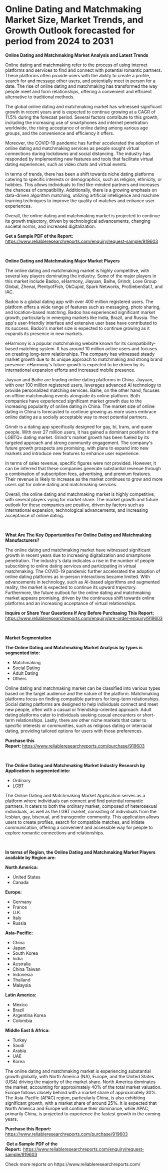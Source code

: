 <p><h1>Online Dating and Matchmaking Market Size, Market Trends, and Growth Outlook forecasted for period from 2024 to 2031</h1></p><p><strong>Online Dating and Matchmaking Market Analysis and Latest Trends</strong></p>
<p><p>Online dating and matchmaking refer to the process of using internet platforms and services to find and connect with potential romantic partners. These platforms often provide users with the ability to create a profile, search for and message other users, and potentially meet in person for a date. The rise of online dating and matchmaking has transformed the way people meet and form relationships, offering a convenient and efficient alternative to traditional methods.</p><p>The global online dating and matchmaking market has witnessed significant growth in recent years and is expected to continue growing at a CAGR of 11.5% during the forecast period. Several factors contribute to this growth, including the increasing use of smartphones and internet penetration worldwide, the rising acceptance of online dating among various age groups, and the convenience and efficiency it offers. </p><p>Moreover, the COVID-19 pandemic has further accelerated the adoption of online dating and matchmaking services as people sought virtual connections during lockdowns and social distancing. The industry has responded by implementing new features and tools that facilitate virtual dating experiences, such as video chats and virtual events.</p><p>In terms of trends, there has been a shift towards niche dating platforms catering to specific interests or demographics, such as religion, ethnicity, or hobbies. This allows individuals to find like-minded partners and increases the chances of compatibility. Additionally, there is a growing emphasis on data-driven algorithm matching, utilizing artificial intelligence and machine learning techniques to improve the quality of matches and enhance user experiences.</p><p>Overall, the online dating and matchmaking market is projected to continue its growth trajectory, driven by technological advancements, changing societal norms, and increased digitalization.</p></p>
<p><strong>Get a Sample PDF of the Report:&nbsp;</strong> <a href="https://www.reliableresearchreports.com/enquiry/request-sample/919603">https://www.reliableresearchreports.com/enquiry/request-sample/919603</a></p>
<p>&nbsp;</p>
<p><strong>Online Dating and Matchmaking Major Market Players</strong></p>
<p><p>The online dating and matchmaking market is highly competitive, with several key players dominating the industry. Some of the major players in this market include Badoo, eHarmony, Jiayuan, Baihe, Grindr, Love Group Global, Zhenai, PlentyofFish, OkCupid, Spark Networks, ProSiebenSat.1, and IAC.</p><p>Badoo is a global dating app with over 400 million registered users. The platform offers a wide range of features such as messaging, photo sharing, and location-based matching. Badoo has experienced significant market growth, particularly in emerging markets like India, Brazil, and Russia. The app's user-friendly interface and extensive user base have contributed to its success. Badoo's market size is expected to continue growing as it expands its presence in new markets.</p><p>eHarmony is a popular matchmaking website known for its compatibility-based matching system. It has around 10 million active users and focuses on creating long-term relationships. The company has witnessed steady market growth due to its unique approach to matchmaking and strong brand presence. eHarmony's future growth is expected to be driven by its international expansion efforts and increased mobile presence.</p><p>Jiayuan and Baihe are leading online dating platforms in China. Jiayuan, with over 100 million registered users, leverages advanced AI technology to provide personalized matching services. Baihe, on the other hand, focuses on offline matchmaking events alongside its online platform. Both companies have experienced significant market growth due to the increasing popularity of online dating in China. The market size of online dating in China is forecasted to continue growing as more users embrace online dating as a socially acceptable way to meet potential partners.</p><p>Grindr is a dating app specifically designed for gay, bi, trans, and queer people. With over 27 million users, it has gained a dominant position in the LGBTQ+ dating market. Grindr's market growth has been fueled by its targeted approach and strong community engagement. The company's future growth prospects are promising, with plans to expand into new markets and introduce new features to enhance user experience.</p><p>In terms of sales revenue, specific figures were not provided. However, it can be inferred that these companies generate substantial revenue through a combination of subscription fees, advertising, and premium features. Their revenue is likely to increase as the market continues to grow and more users opt for online dating and matchmaking services.</p><p>Overall, the online dating and matchmaking market is highly competitive, with several players vying for market share. The market growth and future outlook for these companies are positive, driven by factors such as international expansion, technological advancements, and increasing acceptance of online dating.</p></p>
<p>&nbsp;</p>
<p><strong>What Are The Key Opportunities For Online Dating and Matchmaking Manufacturers?</strong></p>
<p><p>The online dating and matchmaking market have witnessed significant growth in recent years due to increasing digitalization and smartphone penetration. The industry's data indicates a rise in the number of people subscribing to online dating services and participating in virtual matchmaking. The COVID-19 pandemic further accelerated the adoption of online dating platforms as in-person interactions became limited. With advancements in technology, such as AI-based algorithms and augmented reality, the market is expected to continue its upward trajectory. Furthermore, the future outlook for the online dating and matchmaking market appears promising, driven by the continuous shift towards online platforms and an increasing acceptance of virtual relationships.</p></p>
<p><strong>Inquire or Share Your Questions If Any Before Purchasing This Report:</strong> <a href="https://www.reliableresearchreports.com/enquiry/pre-order-enquiry/919603">https://www.reliableresearchreports.com/enquiry/pre-order-enquiry/919603</a></p>
<p>&nbsp;</p>
<p><strong>Market Segmentation</strong></p>
<p><strong>The Online Dating and Matchmaking Market Analysis by types is segmented into:</strong></p>
<p><ul><li>Matchmaking</li><li>Social Dating</li><li>Adult Dating</li><li>Others</li></ul></p>
<p><p>Online dating and matchmaking market can be classified into various types based on the target audience and the nature of the platform. Matchmaking platforms focus on finding compatible partners for long-term relationships. Social dating platforms are designed to help individuals connect and meet new people, often with a casual or friendship-oriented approach. Adult dating platforms cater to individuals seeking casual encounters or short-term relationships. Lastly, there are other niche markets that cater to specific interests or communities, such as religious dating or interracial dating, providing tailored options for users with those preferences.</p></p>
<p><strong>Purchase this Report:&nbsp;</strong><a href="https://www.reliableresearchreports.com/purchase/919603">https://www.reliableresearchreports.com/purchase/919603</a></p>
<p>&nbsp;</p>
<p><strong>The Online Dating and Matchmaking Market Industry Research by Application is segmented into:</strong></p>
<p><ul><li>Ordinary</li><li>LGBT</li></ul></p>
<p><p>The Online Dating and Matchmaking Market Application serves as a platform where individuals can connect and find potential romantic partners. It caters to both the ordinary market, composed of heterosexual individuals, as well as the LGBT market, consisting of individuals from the lesbian, gay, bisexual, and transgender community. This application allows users to create profiles, search for compatible matches, and initiate communication, offering a convenient and accessible way for people to explore romantic connections and relationships.</p></p>
<p>&nbsp;</p>
<p><strong>In terms of Region, the Online Dating and Matchmaking Market Players available by Region are:</strong></p>
<p>
    <p> <strong> North America: </strong>
        <ul>
            <li>United States</li>
            <li>Canada</li>
        </ul>
        </p> 
    <p> <strong> Europe: </strong>
        <ul>
            <li>Germany</li>
            <li>France</li>
            <li>U.K.</li>
            <li>Italy</li>
            <li>Russia</li>
        </ul>
        </p> 
    <p> <strong> Asia-Pacific: </strong>
        <ul>
            <li>China</li>
            <li>Japan</li>
            <li>South Korea</li>
            <li>India</li>
            <li>Australia</li>
            <li>China Taiwan</li>
            <li>Indonesia</li>
            <li>Thailand</li>
            <li>Malaysia</li>
        </ul>
        </p> 
    <p> <strong> Latin America: </strong>
        <ul>
            <li>Mexico</li>
            <li>Brazil</li>
            <li>Argentina Korea</li>
            <li>Colombia</li>
        </ul>
        </p> 
    <p> <strong> Middle East & Africa: </strong>
        <ul>
            <li>Turkey</li>
            <li>Saudi</li>
            <li>Arabia</li>
            <li>UAE</li>
            <li>Korea</li>
        </ul>
    </p>
    </p>
<p><p>The online dating and matchmaking market is experiencing substantial growth globally, with North America (NA), Europe, and the United States (USA) driving the majority of the market share. North America dominates the market, accounting for approximately 40% of the total market valuation. Europe follows closely behind with a market share of approximately 30%. The Asia-Pacific (APAC) region, particularly China, is also exhibiting significant growth, with a market share of around 25%. It is expected that North America and Europe will continue their dominance, while APAC, primarily China, is projected to experience the fastest growth in the coming years.</p></p>
<p><strong>Purchase this Report: </strong><a href="https://www.reliableresearchreports.com/purchase/919603">https://www.reliableresearchreports.com/purchase/919603</a></p>
<p>&nbsp;<strong>Get a Sample PDF of the Report:&nbsp;&nbsp;</strong><a href="https://www.reliableresearchreports.com/enquiry/request-sample/919603">https://www.reliableresearchreports.com/enquiry/request-sample/919603</a></p>
<p><strong></strong></p>
<p>Check more reports on https://www.reliableresearchreports.com/</p>